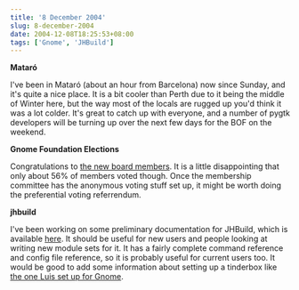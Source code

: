 ```yaml
---
title: '8 December 2004'
slug: 8-december-2004
date: 2004-12-08T18:25:53+08:00
tags: ['Gnome', 'JHBuild']
---
```


**Mataró**

I\'ve been in Mataró (about an hour from Barcelona) now since Sunday,
and it\'s quite a nice place. It is a bit cooler than Perth due to it
being the middle of Winter here, but the way most of the locals are
rugged up you\'d think it was a lot colder. It\'s great to catch up with
everyone, and a number of pygtk developers will be turning up over the
next few days for the BOF on the weekend.

**Gnome Foundation Elections**

Congratulations to [the new board
members](http://foundation.gnome.org/elections/2004/preliminary-results.html).
It is a little disappointing that only about 56% of members voted
though. Once the membership committee has the anonymous voting stuff set
up, it might be worth doing the preferential voting referrendum.

**jhbuild**

I\'ve been working on some preliminary documentation for JHBuild, which
is available [here](http://www.gnome.org/~jamesh/jhbuild.html). It
should be useful for new users and people looking at writing new module
sets for it. It has a fairly complete command reference and config file
reference, so it is probably useful for current users too. It would be
good to add some information about setting up a tinderbox like [the one
Luis set up for Gnome](http://gnome-build.ximian.com/tinderbox/LATEST/).
